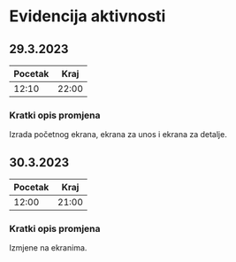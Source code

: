 # Evidencija aktivnosti
## 29.3.2023
Pocetak | Kraj
------- | ----
12:10   | 22:00
### Kratki opis promjena
Izrada početnog ekrana, ekrana za unos i ekrana za detalje.

## 30.3.2023
Pocetak | Kraj
------- | ----
12:00   | 21:00
### Kratki opis promjena
Izmjene na ekranima.
